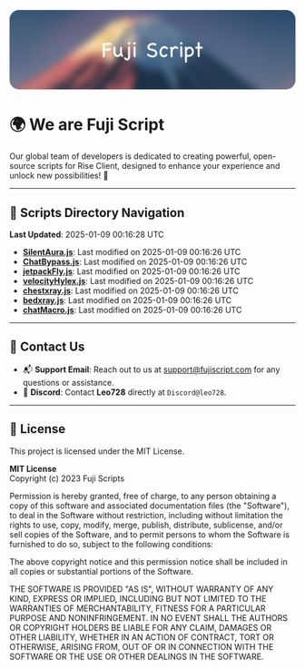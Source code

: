 ![Banner](.github/b.webp)

# 🌍 **We are Fuji Script**

Our global team of developers is dedicated to creating powerful, open-source scripts for Rise Client, designed to enhance your experience and unlock new possibilities! 🌟

---
<!-- SCRIPTS_NAVIGATION_START -->
## 📂 **Scripts Directory Navigation**

**Last Updated**: 2025-01-09 00:16:28 UTC

- **[SilentAura.js](scripts/SilentAura.js)**: Last modified on 2025-01-09 00:16:26 UTC
- **[ChatBypass.js](scripts/ChatBypass.js)**: Last modified on 2025-01-09 00:16:26 UTC
- **[jetpackFly.js](scripts/jetpackFly.js)**: Last modified on 2025-01-09 00:16:26 UTC
- **[velocityHylex.js](scripts/velocityHylex.js)**: Last modified on 2025-01-09 00:16:26 UTC
- **[chestxray.js](scripts/chestxray.js)**: Last modified on 2025-01-09 00:16:26 UTC
- **[bedxray.js](scripts/bedxray.js)**: Last modified on 2025-01-09 00:16:26 UTC
- **[chatMacro.js](scripts/chatMacro.js)**: Last modified on 2025-01-09 00:16:26 UTC

<!-- SCRIPTS_NAVIGATION_END -->

---

## 💬 **Contact Us**  
- 📬 **Support Email**: Reach out to us at [support@fujiscript.com](mailto:support@fujiscript.com) for any questions or assistance.  
- 💬 **Discord**: Contact **Leo728** directly at `Discord@leo728`.

---

## 📜 **License**

This project is licensed under the MIT License.  

**MIT License**  
Copyright (c) 2023 Fuji Scripts  

Permission is hereby granted, free of charge, to any person obtaining a copy of this software and associated documentation files (the "Software"), to deal in the Software without restriction, including without limitation the rights to use, copy, modify, merge, publish, distribute, sublicense, and/or sell copies of the Software, and to permit persons to whom the Software is furnished to do so, subject to the following conditions:  

The above copyright notice and this permission notice shall be included in all copies or substantial portions of the Software.  

THE SOFTWARE IS PROVIDED "AS IS", WITHOUT WARRANTY OF ANY KIND, EXPRESS OR IMPLIED, INCLUDING BUT NOT LIMITED TO THE WARRANTIES OF MERCHANTABILITY, FITNESS FOR A PARTICULAR PURPOSE AND NONINFRINGEMENT. IN NO EVENT SHALL THE AUTHORS OR COPYRIGHT HOLDERS BE LIABLE FOR ANY CLAIM, DAMAGES OR OTHER LIABILITY, WHETHER IN AN ACTION OF CONTRACT, TORT OR OTHERWISE, ARISING FROM, OUT OF OR IN CONNECTION WITH THE SOFTWARE OR THE USE OR OTHER DEALINGS IN THE SOFTWARE.  
